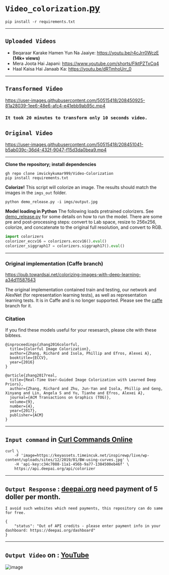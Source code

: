 
# `Video_colorization`.[py](https://github.com/imvickykumar999/Video-Colorization/blob/main/video_colorization.py)

    pip install -r requirements.txt

-----------------

## `Uploaded Videos`

- Beqaraar Karake Hamen Yun Na Jaaiye: https://youtu.be/r4cJrr0WczE **(14k+ views)**
- Mera Joota Hai Japani: https://www.youtube.com/shorts/FlktPZTxCq4
- Haal Kaisa Hai Janaab Ka: https://youtu.be/dRTmhoUrr_0

--------------------------------

## `Transformed Video`

https://user-images.githubusercontent.com/50515418/208450925-81a28039-1ee6-48e6-afc4-e41ebb9ab95c.mp4

### `It took 20 minutes to transform only 10 seconds video.`

## `Original Video`

https://user-images.githubusercontent.com/50515418/208451041-b5ab039c-36d4-432f-9047-f15d3da0bea9.mp4

----------------------

**Clone the repository; install dependencies**

```
gh repo clone imvickykumar999/Video-Colorization
pip install requirements.txt
```

**Colorize!** This script will colorize an image. The results should match the images in the `imgs_out` folder.

```
python demo_release.py -i imgs/output.jpg
```

**Model loading in Python** The following loads pretrained colorizers. See [demo_release.py](https://github.com/imvickykumar999/Video-Colorization/blob/main/extras/demo_release.py) for some details on how to run the model. There are some pre and post-processing steps: convert to Lab space, resize to 256x256, colorize, and concatenate to the original full resolution, and convert to RGB.

```python
import colorizers
colorizer_eccv16 = colorizers.eccv16().eval()
colorizer_siggraph17 = colorizers.siggraph17().eval()
```

--------------------

### Original implementation (Caffe branch)

https://pub.towardsai.net/colorizing-images-with-deep-learning-a34d11587643

The original implementation contained train and testing, our network and AlexNet (for representation learning tests), as well as representation learning tests. It is in Caffe and is no longer supported. Please see the [caffe](https://github.com/richzhang/colorization/tree/caffe) branch for it.

### Citation ###

If you find these models useful for your resesarch, please cite with these bibtexs.

```
@inproceedings{zhang2016colorful,
  title={Colorful Image Colorization},
  author={Zhang, Richard and Isola, Phillip and Efros, Alexei A},
  booktitle={ECCV},
  year={2016}
}

@article{zhang2017real,
  title={Real-Time User-Guided Image Colorization with Learned Deep Priors},
  author={Zhang, Richard and Zhu, Jun-Yan and Isola, Phillip and Geng, Xinyang and Lin, Angela S and Yu, Tianhe and Efros, Alexei A},
  journal={ACM Transactions on Graphics (TOG)},
  volume={9},
  number={4},
  year={2017},
  publisher={ACM}
}
```

----------------------------------

## `Input command` in [Curl Commands Online](https://reqbin.com/curl)

    curl \
        -F 'image=https://keyassets.timeincuk.net/inspirewp/live/wp-content/uploads/sites/12/2019/01/BW-using-curves.jpg' \
        -H 'api-key:c34c7088-11a1-456b-9a77-1384500eb46f' \
        https://api.deepai.org/api/colorizer 
    
-----------------------

## `Output Response` : [deepai.org](https://deepai.org/machine-learning-model/colorizer) need payment of 5 doller per month.
`I avoid such websites which need payments, this repository can do same for free.`

    {
        "status": "Out of API credits - please enter payment info in your dashboard: https://deepai.org/dashboard"
    }
    
---------------------------

## `Output Video` on : [YouTube](https://youtube.com/shorts/FlktPZTxCq4?feature=share)

![image](https://user-images.githubusercontent.com/50515418/208730165-93c8807d-8cf7-4626-827d-eaf191b71e06.png)

